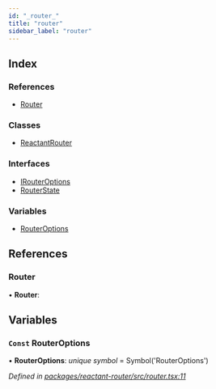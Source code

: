 ```yaml
---
id: "_router_"
title: "router"
sidebar_label: "router"
---
```


## Index

### References

* [Router](_router_.md#router)

### Classes

* [ReactantRouter](../classes/_router_.reactantrouter.md)

### Interfaces

* [IRouterOptions](../interfaces/_router_.irouteroptions.md)
* [RouterState](../interfaces/_router_.routerstate.md)

### Variables

* [RouterOptions](_router_.md#const-routeroptions)

## References

###  Router

• **Router**:

## Variables

### `Const` RouterOptions

• **RouterOptions**: *unique symbol* = Symbol('RouterOptions')

*Defined in [packages/reactant-router/src/router.tsx:11](https://github.com/unadlib/reactant/blob/f5b92e0/packages/reactant-router/src/router.tsx#L11)*

